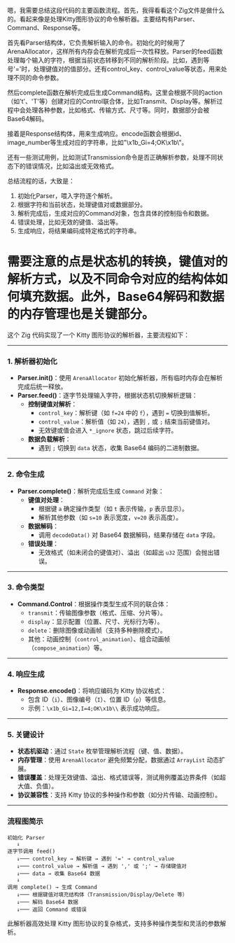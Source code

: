 嗯，我需要总结这段代码的主要函数流程。首先，我得看看这个Zig文件是做什么的。看起来像是处理Kitty图形协议的命令解析器。主要结构有Parser、Command、Response等。

首先看Parser结构体，它负责解析输入的命令。初始化的时候用了ArenaAllocator，这样所有内存会在解析完成后一次性释放。Parser的feed函数处理每个输入的字符，根据当前状态转移到不同的解析阶段。比如，遇到等号'='时，处理键值对的值部分。还有control_key、control_value等状态，用来处理不同的命令参数。

然后complete函数在解析完成后生成Command结构。这里会根据不同的action（如't'、'T'等）创建对应的Control联合体，比如Transmit、Display等。解析过程中会处理各种参数，比如格式、传输方式、尺寸等。同时，数据部分会被Base64解码。

接着是Response结构体，用来生成响应。encode函数会根据id、image_number等生成对应的字符串，比如"\x1b_Gi=4;OK\x1b\\"。

还有一些测试用例，比如测试Transmission命令是否正确解析参数，处理不同状态下的错误情况，比如溢出或无效格式。

总结流程的话，大致是：
1. 初始化Parser，喂入字符逐个解析。
2. 根据字符和当前状态，处理键值对或数据部分。
3. 解析完成后，生成对应的Command对象，包含具体的控制指令和数据。
4. 错误处理，比如无效的键值、溢出等。
5. 生成响应，将结果编码成特定格式的字符串。

需要注意的点是状态机的转换，键值对的解析方式，以及不同命令对应的结构体如何填充数据。此外，Base64解码和数据的内存管理也是关键部分。
================================================
这个 Zig 代码实现了一个 Kitty 图形协议的解析器，主要流程如下：

---

### **1. 解析器初始化**
- **Parser.init()**：使用 `ArenaAllocator` 初始化解析器，所有临时内存会在解析完成后统一释放。
- **Parser.feed()**：逐字节处理输入字符，根据状态机切换解析逻辑：
  - **控制键值对解析**：
    - `control_key`：解析键（如 `f=24` 中的 `f`），遇到 `=` 切换到值解析。
    - `control_value`：解析值（如 `24`），遇到 `,` 或 `;` 结束当前键值对。
    - 无效键或值会进入 `*_ignore` 状态，跳过后续字符。
  - **数据负载解析**：
    - 遇到 `;` 切换到 `data` 状态，收集 Base64 编码的二进制数据。

---

### **2. 命令生成**
- **Parser.complete()**：解析完成后生成 `Command` 对象：
  - **键值对处理**：
    - 根据键 `a` 确定操作类型（如 `t` 表示传输，`p` 表示显示）。
    - 解析其他参数（如 `s=10` 表示宽度，`v=20` 表示高度）。
  - **数据解码**：
    - 调用 `decodeData()` 对 Base64 数据解码，结果存储在 `data` 字段。
  - **错误处理**：
    - 无效格式（如未闭合的键值对）、溢出（如超出 `u32` 范围）会抛出错误。

---

### **3. 命令类型**
- **Command.Control**：根据操作类型生成不同的联合体：
  - `transmit`：传输图像参数（格式、压缩、分片等）。
  - `display`：显示配置（位置、尺寸、光标行为等）。
  - `delete`：删除图像或动画帧（支持多种删除模式）。
  - 其他：动画控制（`control_animation`）、组合动画帧（`compose_animation`）等。

---

### **4. 响应生成**
- **Response.encode()**：将响应编码为 Kitty 协议格式：
  - 包含 ID（`i`）、图像编号（`I`）、位置 ID（`p`）等信息。
  - 示例：`\x1b_Gi=12,I=4;OK\x1b\\` 表示成功响应。

---

### **5. 关键设计**
- **状态机驱动**：通过 `State` 枚举管理解析流程（键、值、数据）。
- **内存管理**：使用 `ArenaAllocator` 避免频繁分配，数据通过 `ArrayList` 动态扩展。
- **错误覆盖**：处理无效键值、溢出、格式错误等，测试用例覆盖边界条件（如超大值、负值）。
- **协议兼容性**：支持 Kitty 协议的多种操作和参数（如分片传输、动画控制）。

---

### **流程图简示**
```
初始化 Parser
   ↓
逐字节调用 feed()
   ↓─── control_key → 解析键 → 遇到 '=' → control_value
   ↓─── control_value → 解析值 → 遇到 ',' 或 ';' → 存储键值对
   ↓─── data → 收集 Base64 数据
   ↓
调用 complete() → 生成 Command
   ↓─── 根据键值对填充结构体（Transmission/Display/Delete 等）
   ↓─── 解码 Base64 数据
   ↓─── 返回 Command 或错误
```

此解析器高效处理 Kitty 图形协议的复杂格式，支持多种操作类型和灵活的参数解析。